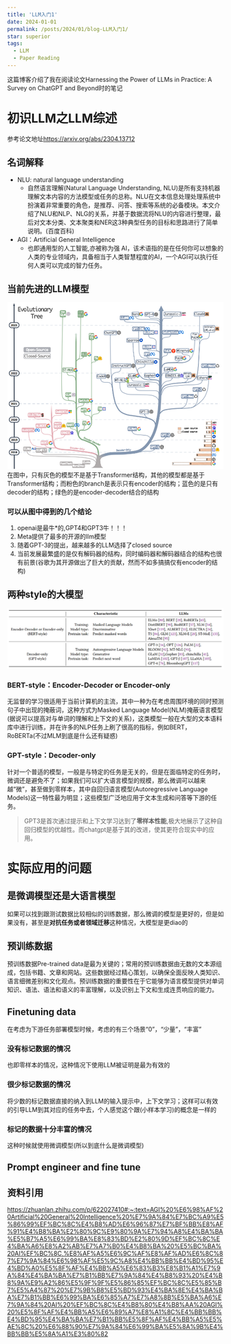```yaml
---
title: 'LLM入门1'
date: 2024-01-01
permalink: /posts/2024/01/blog-LLM入门1/
star: superior
tags:
  - LLM
  - Paper Reading
---
```


这篇博客介绍了我在阅读论文Harnessing the Power of LLMs in Practice: A Survey on ChatGPT and Beyond时的笔记

# 初识LLM之LLM综述
参考论文地址<https://arxiv.org/abs/2304.13712>
## 名词解释
* NLU: natural language understanding
    * 自然语言理解(Natural Language Understanding, NLU)是所有支持机器理解文本内容的方法模型或任务的总称。NLU在文本信息处理处理系统中扮演着非常重要的角色，是推荐、问答、搜索等系统的必备模块。本文介绍了NLU和NLP、NLG的关系，并基于数据流将NLU的内容进行整理，最后对文本分类、文本聚类和NER这3种典型任务的目标和思路进行了简单说明。(百度百科)
* AGI：Artificial General Intelligence 
    * 也即通用型的人工智能,亦被称为强 AI，该术语指的是在任何你可以想象的人类的专业领域内，具备相当于人类智慧程度的AI，一个AGI可以执行任何人类可以完成的智力任务。  
## 当前先进的LLM模型
![LLM模型近十年的发展](/images/blog/Blog1/LLM模型近十年的发展.png)
在图中，只有灰色的模型不是基于Transformer结构，其他的模型都是基于Transformer结构；而粉色的branch是表示只有encoder的结构；蓝色的是只有decoder的结构；绿色的是encoder-decoder结合的结构

### 可以从图中得到的几个结论
1. openai是最牛*的,GPT4和GPT3牛！！！
2. Meta提供了最多的开源的llm模型
3. 随着GPT-3的提出，越来越多的LLM选择了closed source
4. 当前发展最繁盛的是仅有解码器的结构，同时编码器和解码器结合的结构也很有前景(谷歌为其开源做出了巨大的贡献，然而不如多搞搞仅有encoder的结构)
## 两种style的大模型
![两种类型的特点和具体的模型](/images/blog/Blog1/两种类型的特点和具体的模型.png)
### BERT-style：Encoder-Decoder or Encoder-only
无监督的学习很适用于当前计算机的主流，其中一种为在考虑周围环境的同时预测句子中出现的掩蔽词，这种方式为Masked Language Model(NLM)掩蔽语言模型(据说可以提高对与单词的理解和上下文的关系)，这类模型一般在大型的文本语料库中进行训练，并在许多的NLP任务上刷了很高的指标，例如BERT，RoBERTa(不过MLM到底是什么还有疑惑)
### GPT-style：Decoder-only
针对一个普适的模型，一般是与特定的任务是无关的，但是在面临特定的任务时，微调还是避免不了；如果我们可以扩大语言模型的规模，那么微调可以越来越“微”，甚至做到零样本，其中自回归语言模型(Autoregressive Language Models)这一特性最为明显；这些模型广泛地应用于文本生成和问答等下游的任务。

> GPT3是首次通过提示和上下文学习达到了**零样本性能**,极大地展示了这种自回归模型的优越性。而chatgpt是基于其的改进，使其更符合现实中的应用。
# 实际应用的问题
## 是微调模型还是大语言模型
如果可以找到跟测试数据比较相似的训练数据，那么微调的模型是更好的，但是如果没有，甚至是**对抗任务或者领域迁移**这种情况，大模型是更diao的
## 预训练数据
预训练数据Pre-trained data是最为关键的；常用的预训练数据由无数的文本源组成，包括书籍、文章和网站。这些数据经过精心策划，以确保全面反映人类知识、语言细微差别和文化观点。预训练数据的重要性在于它能够为语言模型提供对单词知识、语法、语法和语义的丰富理解，以及识别上下文和生成连贯响应的能力。
## Finetuning data
在考虑为下游任务部署模型时候，考虑的有三个场景“0”，“少量”，“丰富”
### 没有标记数据的情况
也即零样本的情况，这种情况下使用LLM被证明是最为有效的
### 很少标记数据的情况
将少数的标记数据直接的纳入到LLM的输入提示中，上下文学习；这样可以有效的引导LLM到其对应的任务中去，个人感觉这个跟(小样本学习)的概念是一样的
### 标记的数据十分丰富的情况
这种时候就使用微调模型(所以到底什么是微调模型)


## Prompt engineer and fine tune


## 资料引用
<https://zhuanlan.zhihu.com/p/622027410#:~:text=AGI%20%E6%98%AF%20Artificial%20General%20Intelligence%20%E7%9A%84%E7%BC%A9%E5%86%99%EF%BC%8C%E4%B8%AD%E6%96%87%E7%BF%BB%E8%AF%91%E4%B8%BA%E2%80%9C%E9%80%9A%E7%94%A8%E4%BA%BA%E5%B7%A5%E6%99%BA%E8%83%BD%E2%80%9D%EF%BC%8C%E4%BA%A6%E8%A2%AB%E7%A7%B0%E4%B8%BA%20%E5%BC%BA%20AI%EF%BC%8C,%E8%AF%A5%E6%9C%AF%E8%AF%AD%E6%8C%87%E7%9A%84%E6%98%AF%E5%9C%A8%E4%BB%BB%E4%BD%95%E4%BD%A0%E5%8F%AF%E4%BB%A5%E6%83%B3%E8%B1%A1%E7%9A%84%E4%BA%BA%E7%B1%BB%E7%9A%84%E4%B8%93%20%E4%B8%9A%E9%A2%86%E5%9F%9F%E5%86%85%EF%BC%8C%E5%85%B7%E5%A4%87%20%E7%9B%B8%E5%BD%93%E4%BA%8E%E4%BA%BA%E7%B1%BB%E6%99%BA%E6%85%A7%E7%A8%8B%E5%BA%A6%E7%9A%84%20AI%20%EF%BC%8C%E4%B8%80%E4%B8%AA%20AGI%20%E5%8F%AF%E4%BB%A5%E6%89%A7%E8%A1%8C%E4%BB%BB%E4%BD%95%E4%BA%BA%E7%B1%BB%E5%8F%AF%E4%BB%A5%E5%AE%8C%20%E6%88%90%E7%9A%84%E6%99%BA%E5%8A%9B%E4%BB%BB%E5%8A%A1%E3%80%82>

